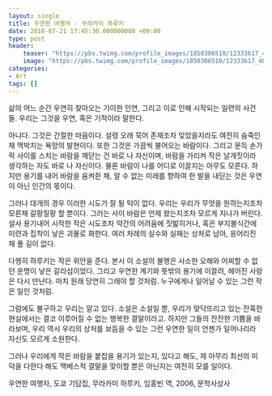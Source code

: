 ```yaml
---
layout: single
title: 우연한 여행자 - 무라카미 하루키
date: 2018-07-21 17:45:30.000000000 +09:00
type: post
header:
    teaser: "https://pbs.twimg.com/profile_images/1850306510/12333617_400x400.jpg"
    image: "https://pbs.twimg.com/profile_images/1850306510/12333617_400x400.jpg"
categories:
- Art
tags: []
---
```


삶의 어느 순간 우연히 찾아오는 기이한 인연, 그리고 이로 인해 시작되는 일련의 사건들. 우리는 그것을 우연, 혹은 기적이라 말한다.

아니다. 그것은 간절한 마음이다. 설령 오래 묵어 존재조차 잊었을지라도 여전히 숨죽인채 맥박치는 욕망의 발현이다. 또한 그것은 가끔씩 불어오는 바람이다. 그리고 문득 손가락 사이를 스치는 바람을 깨닫는 건 바로 나 자신이며, 바람을 가리켜 작은 날개짓이라 생각하는 자도 바로 나 자신이다. 물론 바람이 나를 어디로 이끌지는 아무도 모른다. 하지만 용기를 내어 바람을 움켜쥔 채, 알 수 없는 미래를 향하여 한 발을 내딛는 것은 우연이 아닌 인간의 몫이다. 

그러나 대개의 경우 이러한 시도가 잘 될 턱이 없다. 우리는 우리가 무엇을 원하는지조차 모른채 갈팡질팡 할  뿐이다. 그러는 사이 바람은 언제 왔는지조차 모르게 지나가 버린다. 설사 용기내어 시작한 작은 시도조차 약간의 어려움에 짓밟히거나, 혹은 부지불식간에 미련과 집착이 낳은 괴물로 화한다. 여러 차례의 실수와 실패는 상처로 남아, 응어리진 채 풀 길이 없다.

다행히 하루키는 작은 위안을 준다. 본시 이 소설의 불행은 사소한 오해와 어찌할 수 없던 운명이 낳은 갈라섬이었다. 그리고 우연한 계기와 뜻밖의 용기에 이끌려, 헤어진 사랑은 다시 만난다. 마치 원래 당연히 그래야 할 것처럼. 누구에게나 일어날 수 있는 그런 작은 일인 것처럼.

그럼에도 불구하고 우리는 알고 있다. 소설은 소설일 뿐, 우리가 맞닥뜨리고 있는 잔혹한 현실에서는 결코 이루어질 수 없는 행복한 결말이라고. 하지만 그들의 잔잔한 기쁨을 바라보며, 우리 역시 우리의 상처를 보듬을 수 있는 그런 우연한 일이 언젠가 일어나리라 자신도 모르게 소원한다.

그러나 우리에게 작은 바람을 붙잡을 용기가 있는지, 있다고 해도, 제 아무리 최선의 미덕을 다한다 해도 맥베스적 결말을 맞이할 뿐은 아닌지는 여전히 모를 일이다.

우연한 여행자, 도쿄 기담집, 무라카미 하루키, 임홍빈 역, 2006, 문학사상사